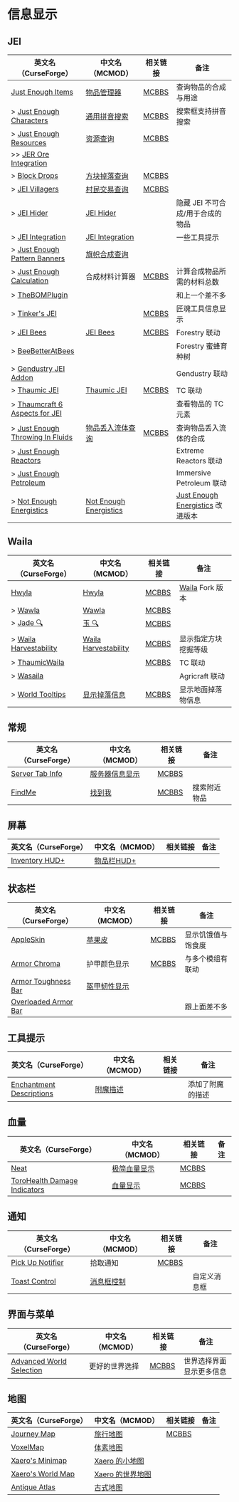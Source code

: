 # 信息显示

## JEI

| 英文名（CurseForge）                                                                                        | 中文名（MCMOD）                                                | 相关链接                                              | 备注                                                                     |
| ----------------------------------------------------------------------------------------------------------- | -------------------------------------------------------------- | ----------------------------------------------------- | ------------------------------------------------------------------------ |
| [Just Enough Items](https://www.curseforge.com/minecraft/mc-mods/jei)                                       | [物品管理器](https://www.mcmod.cn/class/459.html)              | [MCBBS](https://www.mcbbs.net/thread-660463-1-1.html) | 查询物品的合成与用途                                                     |
| > [Just Enough Characters](https://www.curseforge.com/minecraft/mc-mods/just-enough-characters)             | [通用拼音搜索](https://www.mcmod.cn/class/840.html)            | [MCBBS](https://www.mcbbs.net/thread-639271-1-1.html) | 搜索框支持拼音搜索                                                       |
| > [Just Enough Resources](https://www.curseforge.com/minecraft/mc-mods/just-enough-resources-jer)           | [资源查询](https://www.mcmod.cn/class/855.html)                | [MCBBS](https://www.mcbbs.net/thread-808282-1-1.html) |                                                                          |
| >> [JER Ore Integration](https://www.curseforge.com/minecraft/mc-mods/jer-ore-integration)                  |                                                                |                                                       |                                                                          |
| > [Block Drops](https://www.curseforge.com/minecraft/mc-mods/block-drops-jei-addon)                         | [方块掉落查询](https://www.mcmod.cn/class/997.html)            | [MCBBS](https://www.mcbbs.net/thread-626795-1-1.html) |                                                                          |
| > [JEI Villagers](https://www.curseforge.com/minecraft/mc-mods/jei-villagers)                               | [村民交易查询](https://www.mcmod.cn/class/2143.html)           | [MCBBS](https://www.mcbbs.net/thread-772483-1-1.html) |                                                                          |
| > [JEI Hider](https://www.curseforge.com/minecraft/mc-mods/jei-hider)                                       | [JEI Hider](https://www.mcmod.cn/class/1754.html)              |                                                       | 隐藏 JEI 不可合成/用于合成的物品                                         |
| > [JEI Integration](https://www.curseforge.com/minecraft/mc-mods/jei-integration)                           | [JEI Integration](https://www.mcmod.cn/class/2077.html)        |                                                       | 一些工具提示                                                             |
| > [Just Enough Pattern Banners](https://www.curseforge.com/minecraft/mc-mods/just-enough-pattern-banners)   | [旗帜合成查询](https://www.mcmod.cn/class/1273.html)           |                                                       |                                                                          |
| > [Just Enough Calculation](https://www.curseforge.com/minecraft/mc-mods/just-enough-calculation)           | 合成材料计算器                                                 | [MCBBS](https://www.mcbbs.net/thread-561503-1-1.html) | 计算合成物品所需的材料总数                                               |
| > [TheBOMPlugin](https://www.curseforge.com/minecraft/mc-mods/thebomplugin)                                 |                                                                |                                                       | 和上一个差不多                                                           |
| > [Tinker's JEI](https://www.curseforge.com/minecraft/mc-mods/tinkers-jei)                                  |                                                                | [MCBBS](https://www.mcbbs.net/thread-790828-1-1.html) | 匠魂工具信息显示                                                         |
| > [JEI Bees](https://www.curseforge.com/minecraft/mc-mods/jei-bees)                                         | [JEI Bees](https://www.mcmod.cn/class/805.html)                | [MCBBS](https://www.mcbbs.net/thread-819609-1-1.html) | Forestry 联动                                                            |
| > [BeeBetterAtBees](https://www.curseforge.com/minecraft/mc-mods/beebetteratbees)                           |                                                                |                                                       | Forestry 蜜蜂育种树                                                      |
| > [Gendustry JEI Addon](https://www.curseforge.com/minecraft/mc-mods/gendustry-jei-addon)                   |                                                                |                                                       | Gendustry 联动                                                           |
| > [Thaumic JEI](https://www.curseforge.com/minecraft/mc-mods/thaumic-jei)                                   | [Thaumic JEI](https://www.mcmod.cn/class/1008.html)            | [MCBBS](https://www.mcbbs.net/thread-776834-1-1.html) | TC 联动                                                                  |
| > [Thaumcraft 6 Aspects for JEI](https://www.curseforge.com/minecraft/mc-mods/thaumcraft-6-aspects-for-jei) |                                                                |                                                       | 查看物品的 TC 元素                                                       |
| > [Just Enough Throwing In Fluids](https://www.curseforge.com/minecraft/mc-mods/jetif)                      | [物品丢入流体查询](https://www.mcmod.cn/class/2094.html)       | [MCBBS](https://www.mcbbs.net/thread-832797-1-1.html) | 查询物品丢入流体的合成                                                   |
| > [Just Enough Reactors](https://www.curseforge.com/minecraft/mc-mods/just-enough-reactors)                 |                                                                |                                                       | Extreme Reactors 联动                                                    |
| > [Just Enough Petroleum](https://www.curseforge.com/minecraft/mc-mods/just-enough-petroleum)               |                                                                |                                                       | Immersive Petroleum 联动                                                 |
| > [Not Enough Energistics](https://www.curseforge.com/minecraft/mc-mods/not-enough-energistics)             | [Not Enough Energistics](https://www.mcmod.cn/class/4423.html) |                                                       | [Just Enough Energistics](https://www.mcmod.cn/class/1537.html) 改进版本 |

## Waila

| 英文名（CurseForge）                                                                        | 中文名（MCMOD）                                             | 相关链接                                              | 备注                                                                  |
| ------------------------------------------------------------------------------------------- | ----------------------------------------------------------- | ----------------------------------------------------- | --------------------------------------------------------------------- |
| [Hwyla](https://www.curseforge.com/minecraft/mc-mods/hwyla)                                 | [Hwyla](https://www.mcmod.cn/class/668.html)                | [MCBBS](https://www.mcbbs.net/thread-648893-1-1.html) | [Waila](https://www.curseforge.com/minecraft/mc-mods/waila) Fork 版本 |
| > [Wawla](https://www.curseforge.com/minecraft/mc-mods/wawla-what-are-we-looking-at)        | [Wawla](https://www.mcmod.cn/class/1201.html)               | [MCBBS](https://www.mcbbs.net/thread-565866-1-1.html) |                                                                       |
| > [Jade 🔍](https://www.curseforge.com/minecraft/mc-mods/jade)                               | [玉 🔍](https://www.mcmod.cn/class/3482.html)                | [MCBBS](https://www.mcbbs.net/thread-874937-1-1.html) |                                                                       |
| > [Waila Harvestability](https://www.curseforge.com/minecraft/mc-mods/waila-harvestability) | [Waila Harvestability](https://www.mcmod.cn/class/666.html) | [MCBBS](https://www.mcbbs.net/thread-608318-1-1.html) | 显示指定方块挖掘等级                                                  |
| > [ThaumicWaila](https://www.curseforge.com/minecraft/mc-mods/thaumicwaila)                 |                                                             | [MCBBS](https://www.mcbbs.net/thread-960544-1-1.html) | TC 联动                                                               |
| > [Wasaila](https://www.curseforge.com/minecraft/mc-mods/wasaila)                           |                                                             |                                                       | Agricraft 联动                                                        |
| > [World Tooltips](https://www.curseforge.com/minecraft/mc-mods/world-tooltips)             | [显示掉落信息](https://www.mcmod.cn/class/2682.html)        | [MCBBS](https://www.mcbbs.net/thread-678452-1-1.html) | 显示地面掉落物信息                                                    |

## 常规

| 英文名（CurseForge）                                                            | 中文名（MCMOD）                                        | 相关链接                                              | 备注         |
| ------------------------------------------------------------------------------- | ------------------------------------------------------ | ----------------------------------------------------- | ------------ |
| [Server Tab Info](https://www.curseforge.com/minecraft/mc-mods/server-tab-info) | [服务器信息显示](https://www.mcmod.cn/class/2717.html) | [MCBBS](https://www.mcbbs.net/thread-790756-1-1.html) |              |
| [FindMe](https://www.curseforge.com/minecraft/mc-mods/findme)                   | [找到我](https://www.mcmod.cn/class/2156.html)         | [MCBBS](https://www.mcbbs.net/thread-790741-1-1.html) | 搜索附近物品 |

## 屏幕

| 英文名（CurseForge）                                                               | 中文名（MCMOD）                                    | 相关链接 | 备注 |
| ---------------------------------------------------------------------------------- | -------------------------------------------------- | -------- | ---- |
| [Inventory HUD+](https://www.curseforge.com/minecraft/mc-mods/inventory-hud-forge) | [物品栏HUD+](https://www.mcmod.cn/class/3395.html) |          |      |

## 状态栏

| 英文名（CurseForge）                                                                      | 中文名（MCMOD）                                      | 相关链接                                              | 备注               |
| ----------------------------------------------------------------------------------------- | ---------------------------------------------------- | ----------------------------------------------------- | ------------------ |
| [AppleSkin](https://www.curseforge.com/minecraft/mc-mods/appleskin)                       | [苹果皮](https://www.mcmod.cn/class/744.html)        | [MCBBS](https://www.mcbbs.net/thread-808144-1-1.html) | 显示饥饿值与饱食度 |
| [Armor Chroma](https://www.curseforge.com/minecraft/mc-mods/armor-chroma)                 | 护甲颜色显示                                         | [MCBBS](https://www.mcbbs.net/thread-772358-1-1.html) | 与多个模组有联动   |
| [Armor Toughness Bar](https://www.curseforge.com/minecraft/mc-mods/armor-toughness-bar)   | [盔甲韧性显示](https://www.mcmod.cn/class/2964.html) |                                                       |                    |
| [Overloaded Armor Bar](https://www.curseforge.com/minecraft/mc-mods/overloaded-armor-bar) |                                                      |                                                       | 跟上面差不多       |

## 工具提示

| 英文名（CurseForge）                                                                              | 中文名（MCMOD）                                  | 相关链接 | 备注             |
| ------------------------------------------------------------------------------------------------- | ------------------------------------------------ | -------- | ---------------- |
| [Enchantment Descriptions](https://www.curseforge.com/minecraft/mc-mods/enchantment-descriptions) | [附魔描述](https://www.mcmod.cn/class/1945.html) |          | 添加了附魔的描述 |

## 血量

| 英文名（CurseForge）                                                                                      | 中文名（MCMOD）                                     | 相关链接                                              | 备注 |
| --------------------------------------------------------------------------------------------------------- | --------------------------------------------------- | ----------------------------------------------------- | ---- |
| [Neat](https://www.curseforge.com/minecraft/mc-mods/neat)                                                 | [极简血量显示](https://www.mcmod.cn/class/619.html) | [MCBBS](https://www.mcbbs.net/thread-938958-1-1.html) |      |
| [ToroHealth Damage Indicators](https://www.curseforge.com/minecraft/mc-mods/torohealth-damage-indicators) | [血量显示](https://www.mcmod.cn/class/1015.html)    | [MCBBS](https://www.mcbbs.net/thread-628833-1-1.html) |      |

## 通知

| 英文名（CurseForge）                                                              | 中文名（MCMOD）                                    | 相关链接                                               | 备注         |
| --------------------------------------------------------------------------------- | -------------------------------------------------- | ------------------------------------------------------ | ------------ |
| [Pick Up Notifier](https://www.curseforge.com/minecraft/mc-mods/pick-up-notifier) | 拾取通知                                           | [MCBBS](https://www.mcbbs.net/thread-1123313-1-1.html) |              |
| [Toast Control](https://www.curseforge.com/minecraft/mc-mods/toast-control)       | [消息框控制](https://www.mcmod.cn/class/1758.html) |                                                        | 自定义消息框 |

## 界面与菜单

| 英文名（CurseForge）                                                                              | 中文名（MCMOD） | 相关链接                                              | 备注                     |
| ------------------------------------------------------------------------------------------------- | --------------- | ----------------------------------------------------- | ------------------------ |
| [Advanced World Selection](https://www.curseforge.com/minecraft/mc-mods/advanced-world-selection) | 更好的世界选择  | [MCBBS](https://www.mcbbs.net/thread-597501-1-1.html) | 世界选择界面显示更多信息 |

## 地图

| 英文名（CurseForge）                                                               | 中文名（MCMOD）                                          | 相关链接                                              | 备注 |
| ---------------------------------------------------------------------------------- | -------------------------------------------------------- | ----------------------------------------------------- | ---- |
| [Journey Map](https://www.curseforge.com/minecraft/mc-mods/journeymap)             | [旅行地图](https://www.mcmod.cn/class/198.html)          | [MCBBS](https://www.mcbbs.net/thread-612917-1-1.html) |      |
| [VoxelMap](https://www.curseforge.com/minecraft/mc-mods/voxelmap)                  | [体素地图](https://www.mcmod.cn/class/981.html)          |                                                       |      |
| [Xaero's Minimap](https://www.curseforge.com/minecraft/mc-mods/xaeros-minimap)     | [Xaero 的小地图](https://www.mcmod.cn/class/1701.html)   |                                                       |      |
| [Xaero's World Map](https://www.curseforge.com/minecraft/mc-mods/xaeros-world-map) | [Xaero 的世界地图](https://www.mcmod.cn/class/1483.html) |                                                       |      |
| [Antique Atlas](https://www.curseforge.com/minecraft/mc-mods/antique-atlas)        | [古式地图](https://www.mcmod.cn/class/1308.html)         |                                                       |      |
